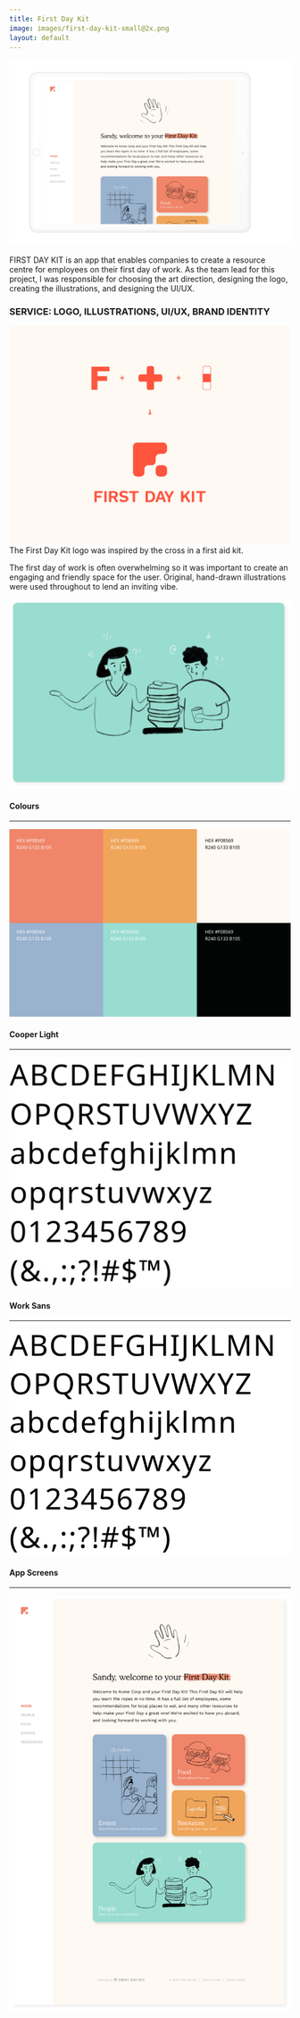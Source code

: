 ```yaml
---
title: First Day Kit
image: images/first-day-kit-small@2x.png
layout: default
---
```


<img class="img-flex" src="/images/first-day-kit-ipad.png" />

FIRST DAY KIT is an app that enables companies to create a resource centre for employees on their first day of work. As the team lead for this project, I was responsible for choosing the art direction, designing the logo, creating the illustrations, and designing the UI/UX.

<h3>SERVICE: LOGO, ILLUSTRATIONS, UI/UX, BRAND IDENTITY</h3>

<img class="img-flex" src="/images/first-day-kit-logo-explain@2x.png"/>
The First Day Kit logo was inspired by the cross in a first aid kit.


The first day of work is often overwhelming so it was important to create an
engaging and friendly space for the user. Original, hand-drawn illustrations
were used throughout to lend an inviting vibe.

<img class="img-flex" src="/images/first-day-kit-illustration.png" />

<h4>Colours</h4><hr>
<img class="img-flex push-2" src="/images/first-day-kit-colours.svg" />

<div class="grid push-2">
  <div class="unit s-1-2 m-2-3 pad-r">
    <h4>Cooper Light</h4><hr>
    <img class="img-flex" src="/images/cooper-light.svg" />
  </div>
  <div class="unit s-1-2 m-1-3">
    <h4>Work Sans</h4><hr>
    <img class="img-flex" src="/images/work-sans.svg" />
  </div>
</div>

<h4>App Screens</h4><hr>
<img class="img-flex push-2" src="/images/first-day-kit-home@2x.png" />
